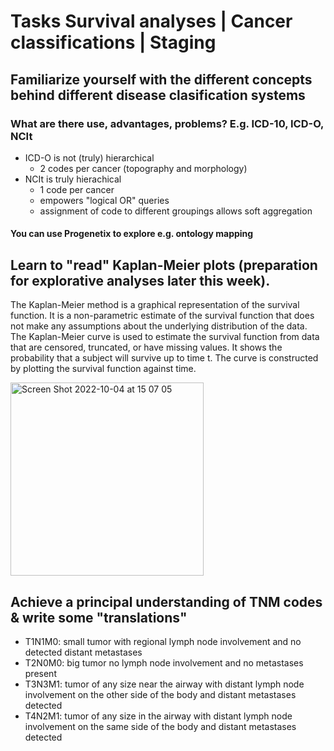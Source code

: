 # Tasks Survival analyses | Cancer classifications | Staging

## Familiarize yourself with the different concepts behind different disease clasification systems 
### What are there use, advantages, problems? E.g. ICD-10, ICD-O, NCIt
* ICD-O is not (truly) hierarchical
    * 2 codes per cancer (topography and morphology)
* NCIt is truly hierachical
    * 1 code per cancer
    * empowers "logical OR" queries
    * assignment of code to different groupings allows soft aggregation

#### You can use Progenetix to explore e.g. ontology mapping

## Learn to "read" Kaplan-Meier plots (preparation for explorative analyses later this week). 
The Kaplan-Meier method is a graphical representation of the survival function. It is a non-parametric estimate of the survival function that does not make any assumptions about the underlying distribution of the data. The Kaplan-Meier curve is used to estimate the survival function from data that are censored, truncated, or have missing values. It shows the probability that a subject will survive up to time t. The curve is constructed by plotting the survival function against time.    
    
<img width="309" alt="Screen Shot 2022-10-04 at 15 07 05" src="https://user-images.githubusercontent.com/114056296/193827008-1acb5d1c-8f34-4191-9f56-2a6e7dc5ba15.png">


## Achieve a principal understanding of TNM codes & write some "translations"
* T1N1M0: small tumor with regional lymph node involvement and no detected distant metastases
* T2N0M0: big tumor no lymph node involvement and no metastases present
* T3N3M1: tumor of any size near the airway with distant lymph node involvement on the other side of the body and distant metastases detected
* T4N2M1: tumor of any size in the airway with distant lymph node involvement on the same side of the body and distant metastases detected
